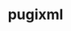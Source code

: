 ---
title: "pugixml"
layout: cache
categories: [package, develop-2024-05-12]
meta: {"versions": ["1.13"], "compilers": ["gcc@=11.1.0", "gcc@=11.4.0", "gcc@=7.3.1", "gcc@=9.4.0"], "oss": ["amzn2", "ubuntu20.04", "ubuntu22.04"], "platforms": ["linux"], "targets": ["aarch64", "neoverse_n1", "neoverse_v1", "ppc64le", "x86_64_v3"], "stacks": ["aws-isc", "aws-isc-aarch64", "data-vis-sdk", "e4s", "e4s-neoverse_v1", "e4s-power", "e4s-rocm-external", "root"], "num_specs": 8, "num_specs_by_stack": {"root": 8, "aws-isc-aarch64": 2, "aws-isc": 1, "e4s-power": 1, "data-vis-sdk": 2, "e4s-neoverse_v1": 1, "e4s": 1, "e4s-rocm-external": 1}}
spec_details: [{"hash": "h7nqrfi2ernqudtynvdn2q2wdtjh3p2y", "compiler": "gcc@=7.3.1", "versions": ["1.13"], "os": "amzn2", "platform": "linux", "target": "aarch64", "variants": ["build_system=cmake", "build_type=Release", "generator=make", "~ipo", "+pic", "+shared"], "stacks": ["root", "aws-isc-aarch64"], "size": "-", "tarball": "https://binaries.spack.io/releases/develop-2024-05-12/build_cache/linux-amzn2-aarch64/gcc-7.3.1/pugixml-1.13/linux-amzn2-aarch64-gcc-7.3.1-pugixml-1.13-h7nqrfi2ernqudtynvdn2q2wdtjh3p2y.spack"}, {"hash": "etamwguut3ym444pym625my3afoutnqg", "compiler": "gcc@=7.3.1", "versions": ["1.13"], "os": "amzn2", "platform": "linux", "target": "neoverse_n1", "variants": ["build_system=cmake", "build_type=Release", "generator=make", "~ipo", "+pic", "+shared"], "stacks": ["root", "aws-isc-aarch64"], "size": "-", "tarball": "https://binaries.spack.io/releases/develop-2024-05-12/build_cache/linux-amzn2-neoverse_n1/gcc-7.3.1/pugixml-1.13/linux-amzn2-neoverse_n1-gcc-7.3.1-pugixml-1.13-etamwguut3ym444pym625my3afoutnqg.spack"}, {"hash": "j3cjuqn5sfugpsyzxikiy6r4f3vrjera", "compiler": "gcc@=7.3.1", "versions": ["1.13"], "os": "amzn2", "platform": "linux", "target": "x86_64_v3", "variants": ["build_system=cmake", "build_type=Release", "generator=make", "~ipo", "+pic", "+shared"], "stacks": ["root", "aws-isc"], "size": "-", "tarball": "https://binaries.spack.io/releases/develop-2024-05-12/build_cache/linux-amzn2-x86_64_v3/gcc-7.3.1/pugixml-1.13/linux-amzn2-x86_64_v3-gcc-7.3.1-pugixml-1.13-j3cjuqn5sfugpsyzxikiy6r4f3vrjera.spack"}, {"hash": "uo4am457ny4wvsdi7435cx26byo6cygu", "compiler": "gcc@=9.4.0", "versions": ["1.13"], "os": "ubuntu20.04", "platform": "linux", "target": "ppc64le", "variants": ["build_system=cmake", "build_type=Release", "generator=make", "~ipo", "+pic", "+shared"], "stacks": ["e4s-power", "root"], "size": "-", "tarball": "https://binaries.spack.io/releases/develop-2024-05-12/build_cache/linux-ubuntu20.04-ppc64le/gcc-9.4.0/pugixml-1.13/linux-ubuntu20.04-ppc64le-gcc-9.4.0-pugixml-1.13-uo4am457ny4wvsdi7435cx26byo6cygu.spack"}, {"hash": "72e6qc5pw23htytog4apqp6xlava6qkj", "compiler": "gcc@=11.1.0", "versions": ["1.13"], "os": "ubuntu20.04", "platform": "linux", "target": "x86_64_v3", "variants": ["build_system=cmake", "build_type=Release", "generator=make", "~ipo", "+pic", "+shared"], "stacks": ["data-vis-sdk", "root"], "size": "-", "tarball": "https://binaries.spack.io/releases/develop-2024-05-12/build_cache/linux-ubuntu20.04-x86_64_v3/gcc-11.1.0/pugixml-1.13/linux-ubuntu20.04-x86_64_v3-gcc-11.1.0-pugixml-1.13-72e6qc5pw23htytog4apqp6xlava6qkj.spack"}, {"hash": "72obhqgeo5eu2t4npf64j4wbmf7bzsto", "compiler": "gcc@=11.1.0", "versions": ["1.13"], "os": "ubuntu20.04", "platform": "linux", "target": "x86_64_v3", "variants": ["build_system=cmake", "build_type=Release", "generator=make", "~ipo", "+pic", "+shared"], "stacks": ["data-vis-sdk", "root"], "size": "-", "tarball": "https://binaries.spack.io/releases/develop-2024-05-12/build_cache/linux-ubuntu20.04-x86_64_v3/gcc-11.1.0/pugixml-1.13/linux-ubuntu20.04-x86_64_v3-gcc-11.1.0-pugixml-1.13-72obhqgeo5eu2t4npf64j4wbmf7bzsto.spack"}, {"hash": "qu6slnnwri54t5sveusckc4p32ec7v6o", "compiler": "gcc@=11.4.0", "versions": ["1.13"], "os": "ubuntu22.04", "platform": "linux", "target": "neoverse_v1", "variants": ["build_system=cmake", "build_type=Release", "generator=make", "~ipo", "+pic", "+shared"], "stacks": ["e4s-neoverse_v1", "root"], "size": "-", "tarball": "https://binaries.spack.io/releases/develop-2024-05-12/build_cache/linux-ubuntu22.04-neoverse_v1/gcc-11.4.0/pugixml-1.13/linux-ubuntu22.04-neoverse_v1-gcc-11.4.0-pugixml-1.13-qu6slnnwri54t5sveusckc4p32ec7v6o.spack"}, {"hash": "hoz53tvsjso6riqq6icdy6g3jk7ew53p", "compiler": "gcc@=11.4.0", "versions": ["1.13"], "os": "ubuntu22.04", "platform": "linux", "target": "x86_64_v3", "variants": ["build_system=cmake", "build_type=Release", "generator=make", "~ipo", "+pic", "+shared"], "stacks": ["e4s", "e4s-rocm-external", "root"], "size": "-", "tarball": "https://binaries.spack.io/releases/develop-2024-05-12/build_cache/linux-ubuntu22.04-x86_64_v3/gcc-11.4.0/pugixml-1.13/linux-ubuntu22.04-x86_64_v3-gcc-11.4.0-pugixml-1.13-hoz53tvsjso6riqq6icdy6g3jk7ew53p.spack"}]
---